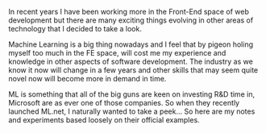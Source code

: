 In recent years I have been working more in the Front-End space of web development but there are many exciting things evolving in other areas of technology that I decided to take a look. 

Machine Learning is a big thing nowadays and I feel that by pigeon holing myself too much in the FE space, will cost me my experience and knowledge in other aspects of software development. The industry as we know it now will change in a few years and other skills that may seem quite novel now will become more in demand in time.

ML is something that all of the big guns are keen on investing R&D time in, Microsoft are as ever one of those companies. So when they recently launched ML.net, I naturally wanted to take a peek... So here are my notes and experiments based loosely on their official examples.